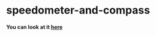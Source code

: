 # speedometer-and-compass

#### You can look at it [here](https://illya-onyshchuk.github.io/speedometer-and-compass/)

